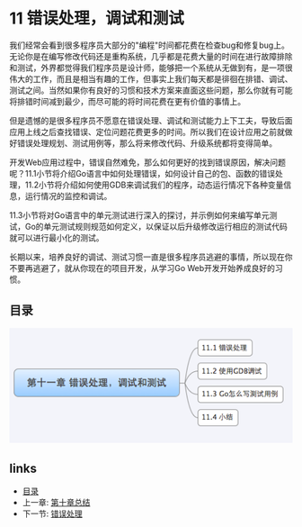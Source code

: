 # 11 错误处理，调试和测试
我们经常会看到很多程序员大部分的"编程"时间都花费在检查bug和修复bug上。无论你是在编写修改代码还是重构系统，几乎都是花费大量的时间在进行故障排除和测试，外界都觉得我们程序员是设计师，能够把一个系统从无做到有，是一项很伟大的工作，而且是相当有趣的工作，但事实上我们每天都是徘徊在排错、调试、测试之间。当然如果你有良好的习惯和技术方案来直面这些问题，那么你就有可能将排错时间减到最少，而尽可能的将时间花费在更有价值的事情上。

但是遗憾的是很多程序员不愿意在错误处理、调试和测试能力上下工夫，导致后面应用上线之后查找错误、定位问题花费更多的时间。所以我们在设计应用之前就做好错误处理规划、测试用例等，那么将来修改代码、升级系统都将变得简单。

开发Web应用过程中，错误自然难免，那么如何更好的找到错误原因，解决问题呢？11.1小节将介绍Go语言中如何处理错误，如何设计自己的包、函数的错误处理，11.2小节将介绍如何使用GDB来调试我们的程序，动态运行情况下各种变量信息，运行情况的监控和调试。

11.3小节将对Go语言中的单元测试进行深入的探讨，并示例如何来编写单元测试，Go的单元测试规则规范如何定义，以保证以后升级修改运行相应的测试代码就可以进行最小化的测试。

长期以来，培养良好的调试、测试习惯一直是很多程序员逃避的事情，所以现在你不要再逃避了，就从你现在的项目开发，从学习Go Web开发开始养成良好的习惯。

## 目录
 
![](images/navi11.png)

## links
   * [目录](<preface.md>)
   * 上一章: [第十章总结](<10.4.md>)
   * 下一节: [错误处理](<11.1.md>)